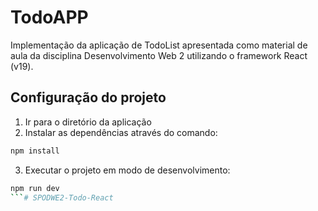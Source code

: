 # TodoAPP

Implementação da aplicação de TodoList apresentada como material de aula da disciplina Desenvolvimento Web 2 utilizando o framework React (v19).

## Configuração do projeto

1. Ir para o diretório da aplicação
2. Instalar as dependências através do comando:
```bash
npm install
```
3. Executar o projeto em modo de desenvolvimento:
```bash
npm run dev
```#   S P O D W E 2 - T o d o - R e a c t  
 